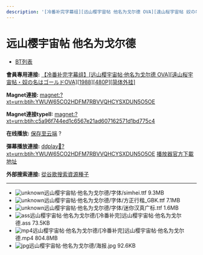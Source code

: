 ```yaml
---
description: '[冷番补完字幕组][远山樱宇宙帖 他名为戈尔德 OVA][遠山桜宇宙帖 奴の名はゴールドOVA][1988][480P][简体外挂]'
---
```


# 远山樱宇宙帖 他名为戈尔德

* [BT列表](https://share.dmhy.org/topics/view/475908_OVA_OVA_1988_480P.html#tabs-1)

**會員專用連接:** [【冷番补完字幕组】\[远山樱宇宙帖·他名为戈尔德 OVA\]\[遠山桜宇宙帖・奴の名はゴールドOVA\]\[1988\]\[480P\]\[简体外挂\]](https://dl.dmhy.org/2017/11/25/c5a96f744ed1c6567e21ad607162571d1bd775c4.torrent)

**Magnet連接:** [magnet:?xt=urn:btih:YWUW65CO2HDFM7RBVVQHCYSXDUN5O5OE](https://magnet/?xt=urn:btih:YWUW65CO2HDFM7RBVVQHCYSXDUN5O5OE\&dn=\&tr=http%3A%2F%2F104.238.198.186%3A8000%2Fannounce\&tr=udp%3A%2F%2F104.238.198.186%3A8000%2Fannounce\&tr=http%3A%2F%2Ftracker.openbittorrent.com%3A80%2Fannounce\&tr=http%3A%2F%2Ftracker.publicbt.com%3A80%2Fannounce\&tr=http%3A%2F%2Ftracker.prq.to%2Fannounce\&tr=http%3A%2F%2Fopen.acgtracker.com%3A1096%2Fannounce\&tr=http%3A%2F%2Ftr.bangumi.moe%3A6969%2Fannounce\&tr=https%3A%2F%2Ft-115.rhcloud.com%2Fonly_for_ylbud\&tr=http%3A%2F%2Fbtfile.sdo.com%3A6961%2Fannounce\&tr=http%3A%2F%2Fexodus.desync.com%3A6969%2Fannounce\&tr=https%3A%2F%2Ftr.bangumi.moe%3A9696%2Fannounce\&tr=http%3A%2F%2F121.14.98.151%3A9090%2Fannounce\&tr=http%3A%2F%2F173.254.204.71%3A1096%2Fannounce\&tr=http%3A%2F%2F188.190.120.74%3A80%2Fannounce\&tr=http%3A%2F%2F94.228.192.98%2Fannounce\&tr=http%3A%2F%2F95.68.246.30%3A80%2Fannounce\&tr=http%3A%2F%2Fanisaishuu.de%3A2710%2Fannounce)

**Magnet連接typeII:** [magnet:?xt=urn:btih:c5a96f744ed1c6567e21ad607162571d1bd775c4](https://magnet/?xt=urn:btih:c5a96f744ed1c6567e21ad607162571d1bd775c4)

**在线播放:** [保存至云端](https://mypikpak.com/drive/url-checker?url=magnet:?xt=urn:btih:c5a96f744ed1c6567e21ad607162571d1bd775c4) ?

**彈幕播放連接:** [ddplay:magnet:?xt=urn:btih:YWUW65CO2HDFM7RBVVQHCYSXDUN5O5OE](ddplay:magnet:?xt=urn:btih:YWUW65CO2HDFM7RBVVQHCYSXDUN5O5OE\&dn=\&tr=http%3A%2F%2F104.238.198.186%3A8000%2Fannounce\&tr=udp%3A%2F%2F104.238.198.186%3A8000%2Fannounce\&tr=http%3A%2F%2Ftracker.openbittorrent.com%3A80%2Fannounce\&tr=http%3A%2F%2Ftracker.publicbt.com%3A80%2Fannounce\&tr=http%3A%2F%2Ftracker.prq.to%2Fannounce\&tr=http%3A%2F%2Fopen.acgtracker.com%3A1096%2Fannounce\&tr=http%3A%2F%2Ftr.bangumi.moe%3A6969%2Fannounce\&tr=https%3A%2F%2Ft-115.rhcloud.com%2Fonly_for_ylbud\&tr=http%3A%2F%2Fbtfile.sdo.com%3A6961%2Fannounce\&tr=http%3A%2F%2Fexodus.desync.com%3A6969%2Fannounce\&tr=https%3A%2F%2Ftr.bangumi.moe%3A9696%2Fannounce\&tr=http%3A%2F%2F121.14.98.151%3A9090%2Fannounce\&tr=http%3A%2F%2F173.254.204.71%3A1096%2Fannounce\&tr=http%3A%2F%2F188.190.120.74%3A80%2Fannounce\&tr=http%3A%2F%2F94.228.192.98%2Fannounce\&tr=http%3A%2F%2F95.68.246.30%3A80%2Fannounce\&tr=http%3A%2F%2Fanisaishuu.de%3A2710%2Fannounce) [播放器官方下載地址](http://www.dandanplay.com/?from=dmhy)

**外部搜索連接:** [從谷歌搜索資源種子](https://www.google.com/search?oe=utf-8\&q=c5a96f744ed1c6567e21ad607162571d1bd775c4)

***

* ![unknown](https://share.dmhy.org/images/icon/unknown.gif)远山樱宇宙帖·他名为戈尔德/字体/simhei.ttf 9.3MB
* ![unknown](https://share.dmhy.org/images/icon/unknown.gif)远山樱宇宙帖·他名为戈尔德/字体/方正行楷\_GBK.ttf 7.1MB
* ![unknown](https://share.dmhy.org/images/icon/unknown.gif)远山樱宇宙帖·他名为戈尔德/字体/迷你汉真广标.ttf 1.6MB
* ![ass](https://share.dmhy.org/images/icon/ass.gif)远山樱宇宙帖·他名为戈尔德/\[冷番补完]远山樱宇宙帖·他名为戈尔德.ass 73.5KB
* ![mp4](https://share.dmhy.org/images/icon/mp4.gif)远山樱宇宙帖·他名为戈尔德/\[冷番补完]远山樱宇宙帖·他名为戈尔德.mp4 804.8MB
* ![jpg](https://share.dmhy.org/images/icon/jpg.gif)远山樱宇宙帖·他名为戈尔德/海报.jpg 92.6KB
